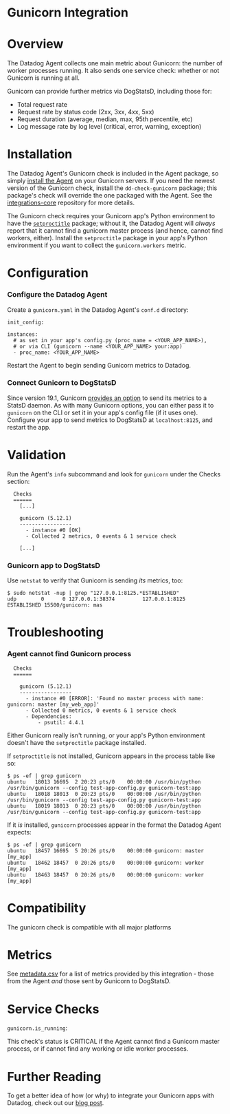 # Gunicorn Integration

# Overview

The Datadog Agent collects one main metric about Gunicorn: the number of worker processes running. It also sends one service check: whether or not Gunicorn is running at all.

Gunicorn can provide further metrics via DogStatsD, including those for:

* Total request rate
* Request rate by status code (2xx, 3xx, 4xx, 5xx)
* Request duration (average, median, max, 95th percentile, etc)
* Log message rate by log level (critical, error, warning, exception)

# Installation

The Datadog Agent's Gunicorn check is included in the Agent package, so simply [install the Agent](https://app.datadoghq.com/account/settings#agent) on your Gunicorn servers. If you need the newest version of the Gunicorn check, install the `dd-check-gunicorn` package; this package's check will override the one packaged with the Agent. See the [integrations-core](https://github.com/DataDog/integrations-core#installing-the-integrations) repository for more details.

The Gunicorn check requires your Gunicorn app's Python environment to have the [`setproctitle`](https://pypi.python.org/pypi/setproctitle) package; without it, the Datadog Agent will _always_ report that it cannot find a gunicorn master process (and hence, cannot find workers, either). Install the `setproctitle` package in your app's Python environment if you want to collect the `gunicorn.workers` metric.

# Configuration

### Configure the Datadog Agent

Create a `gunicorn.yaml` in the Datadog Agent's `conf.d` directory:

```
init_config:

instances:
  # as set in your app's config.py (proc_name = <YOUR_APP_NAME>),
  # or via CLI (gunicorn --name <YOUR_APP_NAME> your:app)
  - proc_name: <YOUR_APP_NAME>
```

Restart the Agent to begin sending Gunicorn metrics to Datadog.

### Connect Gunicorn to DogStatsD

Since version 19.1, Gunicorn [provides an option](http://docs.gunicorn.org/en/stable/settings.html#statsd-host) to send its metrics to a StatsD daemon. As with many Gunicorn options, you can either pass it to `gunicorn` on the CLI or set it in your app's config file (if it uses one). Configure your app to send metrics to DogStatsD at `localhost:8125`, and restart the app.

# Validation

Run the Agent's `info` subcommand and look for `gunicorn` under the Checks section:

```
  Checks
  ======
    [...]

    gunicorn (5.12.1)
    -----------------
      - instance #0 [OK]
      - Collected 2 metrics, 0 events & 1 service check

    [...]
```

### Gunicorn app to DogStatsD

Use `netstat` to verify that Gunicorn is sending _its_ metrics, too:

```
$ sudo netstat -nup | grep "127.0.0.1:8125.*ESTABLISHED"
udp        0      0 127.0.0.1:38374         127.0.0.1:8125          ESTABLISHED 15500/gunicorn: mas
```

# Troubleshooting

### Agent cannot find Gunicorn process
```
  Checks
  ======
  
    gunicorn (5.12.1)
    -----------------
      - instance #0 [ERROR]: 'Found no master process with name: gunicorn: master [my_web_app]'
      - Collected 0 metrics, 0 events & 1 service check
      - Dependencies:
          - psutil: 4.4.1
```

Either Gunicorn really isn't running, or your app's Python environment doesn't have the `setproctitle` package installed.

If `setproctitle` is not installed, Gunicorn appears in the process table like so:

```
$ ps -ef | grep gunicorn
ubuntu   18013 16695  2 20:23 pts/0    00:00:00 /usr/bin/python /usr/bin/gunicorn --config test-app-config.py gunicorn-test:app
ubuntu   18018 18013  0 20:23 pts/0    00:00:00 /usr/bin/python /usr/bin/gunicorn --config test-app-config.py gunicorn-test:app
ubuntu   18019 18013  0 20:23 pts/0    00:00:00 /usr/bin/python /usr/bin/gunicorn --config test-app-config.py gunicorn-test:app
```

If it _is_ installed, `gunicorn` processes appear in the format the Datadog Agent expects:

```
$ ps -ef | grep gunicorn
ubuntu   18457 16695  5 20:26 pts/0    00:00:00 gunicorn: master [my_app]
ubuntu   18462 18457  0 20:26 pts/0    00:00:00 gunicorn: worker [my_app]
ubuntu   18463 18457  0 20:26 pts/0    00:00:00 gunicorn: worker [my_app]
```

# Compatibility

The gunicorn check is compatible with all major platforms

# Metrics

See [metadata.csv](https://github.com/DataDog/integrations-core/blob/master/gunicorn/metadata.csv) for a list of metrics provided by this integration - those from the Agent _and_ those sent by Gunicorn to DogStatsD.

# Service Checks

`gunicorn.is_running`:

This check's status is CRITICAL if the Agent cannot find a Gunicorn master process, or if cannot find any working or idle worker processes.

# Further Reading

To get a better idea of how (or why) to integrate your Gunicorn apps with Datadog, check out our [blog post](https://www.datadoghq.com/blog/monitor-gunicorn-performance/).
